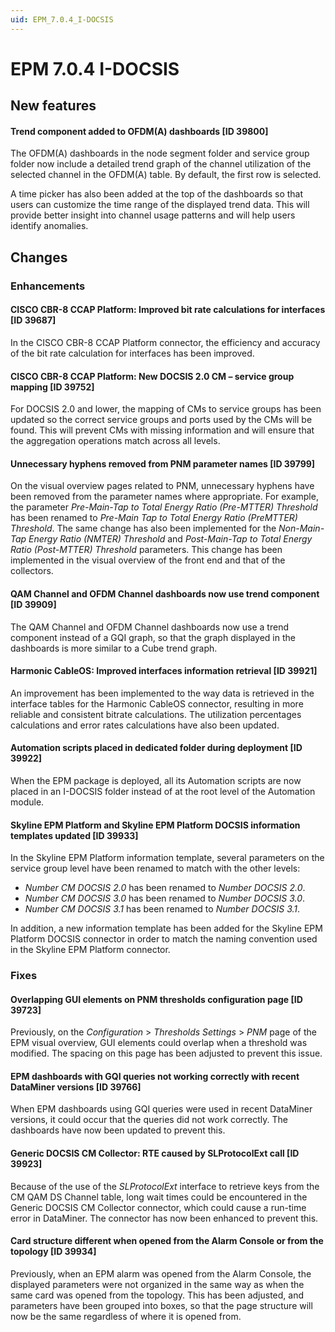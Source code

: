 ```yaml
---
uid: EPM_7.0.4_I-DOCSIS
---
```


# EPM 7.0.4 I-DOCSIS

## New features

#### Trend component added to OFDM(A) dashboards [ID 39800]

The OFDM(A) dashboards in the node segment folder and service group folder now include a detailed trend graph of the channel utilization of the selected channel in the OFDM(A) table. By default, the first row is selected.

A time picker has also been added at the top of the dashboards so that users can customize the time range of the displayed trend data. This will provide better insight into channel usage patterns and will help users identify anomalies.

## Changes

### Enhancements

#### CISCO CBR-8 CCAP Platform: Improved bit rate calculations for interfaces [ID 39687]

In the CISCO CBR-8 CCAP Platform connector, the efficiency and accuracy of the bit rate calculation for interfaces has been improved.

#### CISCO CBR-8 CCAP Platform: New DOCSIS 2.0 CM – service group mapping [ID 39752]

For DOCSIS 2.0 and lower, the mapping of CMs to service groups has been updated so the correct service groups and ports used by the CMs will be found. This will prevent CMs with missing information and will ensure that the aggregation operations match across all levels.

#### Unnecessary hyphens removed from PNM parameter names [ID 39799]

On the visual overview pages related to PNM, unnecessary hyphens have been removed from the parameter names where appropriate. For example, the parameter *Pre-Main-Tap to Total Energy Ratio (Pre-MTTER) Threshold* has been renamed to *Pre-Main Tap to Total Energy Ratio (PreMTTER) Threshold*. The same change has also been implemented for the *Non-Main-Tap Energy Ratio (NMTER) Threshold* and *Post-Main-Tap to Total Energy Ratio (Post-MTTER) Threshold* parameters. This change has been implemented in the visual overview of the front end and that of the collectors.

#### QAM Channel and OFDM Channel dashboards now use trend component [ID 39909]

The QAM Channel and OFDM Channel dashboards now use a trend component instead of a GQI graph, so that the graph displayed in the dashboards is more similar to a Cube trend graph.

#### Harmonic CableOS: Improved interfaces information retrieval [ID 39921]

An improvement has been implemented to the way data is retrieved in the interface tables for the Harmonic CableOS connector, resulting in more reliable and consistent bitrate calculations. The utilization percentages calculations and error rates calculations have also been updated.

#### Automation scripts placed in dedicated folder during deployment [ID 39922]

When the EPM package is deployed, all its Automation scripts are now placed in an I-DOCSIS folder instead of at the root level of the Automation module.

#### Skyline EPM Platform and Skyline EPM Platform DOCSIS information templates updated [ID 39933]

In the Skyline EPM Platform information template, several parameters on the service group level have been renamed to match with the other levels:

- *Number CM DOCSIS 2.0* has been renamed to *Number DOCSIS 2.0*.
- *Number CM DOCSIS 3.0* has been renamed to *Number DOCSIS 3.0*.
- *Number CM DOCSIS 3.1* has been renamed to *Number DOCSIS 3.1*.

In addition, a new information template has been added for the Skyline EPM Platform DOCSIS connector in order to match the naming convention used in the Skyline EPM Platform connector.

### Fixes

#### Overlapping GUI elements on PNM thresholds configuration page [ID 39723]

Previously, on the *Configuration* > *Thresholds Settings* > *PNM* page of the EPM visual overview, GUI elements could overlap when a threshold was modified. The spacing on this page has been adjusted to prevent this issue.

#### EPM dashboards with GQI queries not working correctly with recent DataMiner versions [ID 39766]

When EPM dashboards using GQI queries were used in recent DataMiner versions, it could occur that the queries did not work correctly. The dashboards have now been updated to prevent this.

#### Generic DOCSIS CM Collector: RTE caused by SLProtocolExt call [ID 39923]

Because of the use of the *SLProtocolExt* interface to retrieve keys from the CM QAM DS Channel table, long wait times could be encountered in the Generic DOCSIS CM Collector connector, which could cause a run-time error in DataMiner. The connector has now been enhanced to prevent this.

#### Card structure different when opened from the Alarm Console or from the topology [ID 39934]

Previously, when an EPM alarm was opened from the Alarm Console, the displayed parameters were not organized in the same way as when the same card was opened from the topology. This has been adjusted, and parameters have been grouped into boxes, so that the page structure will now be the same regardless of where it is opened from.
